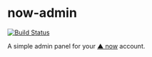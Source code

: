 now-admin
=========

[![Build Status](https://travis-ci.org/colkito/now-admin.svg?branch=master)](https://travis-ci.org/colkito/now-admin)

A simple admin panel for your [▲ now](https://now.sh) account.
